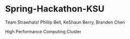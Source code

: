 # Spring-Hackathon-KSU
Team Strawhats!
Phillip Bell, KeShaun Berry, Branden Chen

High Performance Computing Cluster